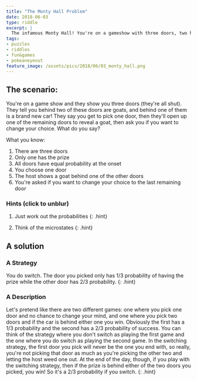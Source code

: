 ```yaml
---
title: "The Monty Hall Problem"
date: 2018-06-03
type: riddle
excerpt: |
  The infamous Monty Hall! You're on a gameshow with three doors, two have goats and one has a brand new car! What will you win?!
tags:
- puzzles
- riddles
- fun&games
- pokeaneyeout
feature_image: /assets/pics/2018/06/03_monty_hall.png
---
```


## The scenario:

You're on a game show and they show you three doors (they're all shut). They tell you behind two of these doors are goats, and behind one of them is a brand new car! They say you get to pick one door, then they'll open up one of the remaining doors to reveal a goat, then ask you if you want to change your choice. What do you say?

What you know:

1. There are three doors
1. Only one has the prize
1. All doors have equal probability at the onset
1. You choose one door
1. The host shows a goat behind one of the other doors
1. You're asked if you want to change your choice to the last remaining door


### Hints (click to unblur)

1. Just work out the probabilities
    {: .hint}

1. Think of the microstates
    {: .hint}

## A solution

### A Strategy
You do switch. The door you picked only has 1/3 probability of having the prize while the other door has 2/3 probability.
{: .hint}

### A Description
Let's pretend like there are two different games: one where you pick one door and no chance to change your mind, and one where you pick two doors and if the car is behind either one you win. Obviously the first has a 1/3 probability and the second has a 2/3 probability of success. You can think of the strategy where you don't switch as playing the first game and the one where you do switch as playing the second game. In the switching strategy, the first door you pick will never be the one you end with, so really, you're not picking that door as much as you're picking the other two and letting the host weed one out. At the end of the day, though, if you play with the switching strategy, then if the prize is behind either of the two doors you picked, you win! So it's a 2/3 probability if you switch.
{: .hint}
